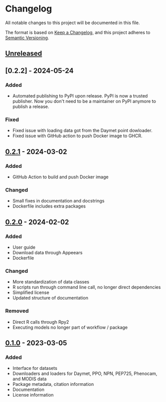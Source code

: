 # Changelog

All notable changes to this project will be documented in this file.

The format is based on [Keep a Changelog](https://keepachangelog.com/en/1.0.0/),
and this project adheres to [Semantic Versioning](https://semver.org/spec/v2.0.0.html).

## [Unreleased]

## [0.2.2] - 2024-05-24

### Added

- Automated publishing to PyPI upon release. PyPI is now a trusted publisher. Now you don't
  need to be a maintainer on PyPI anymore to publish a release.

### Fixed

- Fixed issue with loading data got from the Daymet point dowloader.
- Fixed issue with GitHub action to push Docker image to GHCR.

## [0.2.1] - 2024-03-02

### Added

- GitHub Action to build and push Docker image

### Changed

- Small fixes in documentation and docstrings
- Dockerfile includes extra packages

## [0.2.0] - 2024-02-02

### Added

- User guide
- Download data through Appeears
- Dockerfile

### Changed

- More standardization of data classes
- R scripts run through command line call, no longer direct dependencies
- Simplified license
- Updated structure of documentation

### Removed

- Direct R calls through Rpy2
- Executing models no longer part of workflow / package

## [0.1.0] - 2023-03-05

### Added

- Interface for datasets
- Downloaders and loaders for Daymet, PPO, NPN, PEP725, Phenocam, and MODIS data
- Package metadata, citation information
- Documentation
- License information

[Unreleased]: https://github.com/phenology/springtime/compare/v0.2.1...HEAD
[0.2.1]: https://github.com/phenology/springtime/compare/v0.2.0...v0.2.1
[0.2.0]: https://github.com/phenology/springtime/compare/v0.1.0...v0.2.0
[0.1.0]: https://github.com/phenology/springtime/releases/tag/v0.1.0
